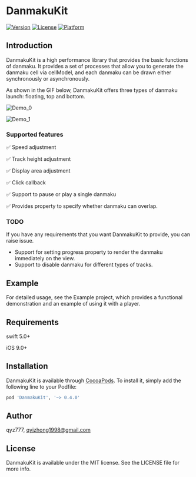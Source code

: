 # DanmakuKit

[![Version](https://img.shields.io/cocoapods/v/DanmakuKit.svg?style=flat)](https://cocoapods.org/pods/DanmakuKit)
[![License](https://img.shields.io/cocoapods/l/DanmakuKit.svg?style=flat)](https://cocoapods.org/pods/DanmakuKit)
[![Platform](https://img.shields.io/cocoapods/p/DanmakuKit.svg?style=flat)](https://cocoapods.org/pods/DanmakuKit)

## Introduction

DanmakuKit is a high performance library that provides the basic functions of danmaku. It provides a set of processes that allow you to generate the danmaku cell via cellModel, and each danmaku can be drawn either synchronously or asynchronously. 

As shown in the GIF below, DanmakuKit offers three types of danmaku launch: floating, top and bottom.

![Demo_0](./Images/demo_0.gif) 

![Demo_1](./Images/demo_1.gif)



### Supported features

✅ Speed adjustment

✅ Track height adjustment

✅ Display area adjustment

✅ Click callback 

✅ Support to pause or play a single danmaku

✅ Provides property to specify whether danmaku can overlap.

### TODO

If you have any requirements that you want DanmakuKit to provide, you can raise issue.

* Support for setting progress property to render the danmaku immediately on the view.
* Support to disable danmaku for different types of tracks.

## Example

For detailed usage, see the Example project, which provides a functional demonstration and an example of using it with a player. 

## Requirements

swift 5.0+

iOS 9.0+

## Installation

DanmakuKit is available through [CocoaPods](https://cocoapods.org). To install it, simply add the following line to your Podfile:

```ruby
pod 'DanmakuKit', '~> 0.4.0'
```

## Author

qyz777, qyizhong1998@gmail.com

## License

DanmakuKit is available under the MIT license. See the LICENSE file for more info.
